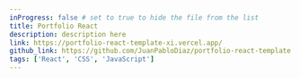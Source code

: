 ```yaml
---
inProgress: false # set to true to hide the file from the list
title: Portfolio React
description: description here
link: https://portfolio-react-template-xi.vercel.app/
github_link: https://github.com/JuanPabloDiaz/portfolio-react-template
tags: ['React', 'CSS', 'JavaScript']
---
```

